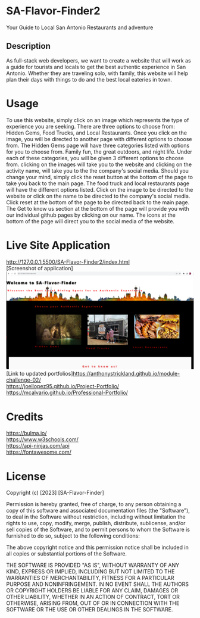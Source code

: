 # SA-Flavor-Finder2
Your Guide to Local San Antonio Restaurants and adventure

## Description
As full-stack web developers, we want to create a website that will work as a guide for tourists and locals to get the best authentic experience in San Antonio.  Whether they are traveling solo, with family, this website will help plan their days with things to do and the best local eateries in town.

# Usage
To use this website, simply click on an image which represents the type of experience you are seeking.  There are three options to choose from:  Hidden Gems, Food Trucks, and Local Restaurants.  Once you click on the image, you will be directed to another page with different options to choose from.  The Hidden Gems page will have three categories listed with options for you to choose from.  Family fun, the great outdoors, and night life.  Under each of these categories, you will be given 3 different options to choose from.  clicking on the images will take you to the website and clicking on the activity name, will take you to the the company's social media.  Should you change your mind, simply click the reset button at the bottom of the page to take you back to the main page.  The food truck and local restaurants page will have the different options listed.  Click on the image to be directed to the website or click on the name to be directed to the company's social media.  Click reset at the bottom of the page to be directed back to the main page.  The Get to know us section at the bottom of the page will provide you with our individual github pages by clicking on our name.  The icons at the bottom of the page will direct you to the social media of the website.

# Live Site Application
http://127.0.0.1:5500/SA-Flavor-Finder2/index.html<br>
[Screenshot of application]![SA-Flavor-Finder](assets/images/SA-Flavor-Finder.png)<br>
[Link to updated portfolios]https://anthonystrickland.github.io/module-challenge-02/<br>
https://joellopez95.github.io/Project-Portfolio/<br>
https://mcalvario.github.io/Professional-Portfolio/


# Credits
https://bulma.io/<br>
https://www.w3schools.com/<br>
https://api-ninjas.com/api<br>
https://fontawesome.com/


# License
Copyright (c) [2023] [SA-Flavor-Finder]

Permission is hereby granted, free of charge, to any person obtaining a copy
of this software and associated documentation files (the "Software"), to deal
in the Software without restriction, including without limitation the rights
to use, copy, modify, merge, publish, distribute, sublicense, and/or sell
copies of the Software, and to permit persons to whom the Software is
furnished to do so, subject to the following conditions:

The above copyright notice and this permission notice shall be included in all
copies or substantial portions of the Software.

THE SOFTWARE IS PROVIDED "AS IS", WITHOUT WARRANTY OF ANY KIND, EXPRESS OR
IMPLIED, INCLUDING BUT NOT LIMITED TO THE WARRANTIES OF MERCHANTABILITY,
FITNESS FOR A PARTICULAR PURPOSE AND NONINFRINGEMENT. IN NO EVENT SHALL THE
AUTHORS OR COPYRIGHT HOLDERS BE LIABLE FOR ANY CLAIM, DAMAGES OR OTHER
LIABILITY, WHETHER IN AN ACTION OF CONTRACT, TORT OR OTHERWISE, ARISING FROM,
OUT OF OR IN CONNECTION WITH THE SOFTWARE OR THE USE OR OTHER DEALINGS IN THE
SOFTWARE.